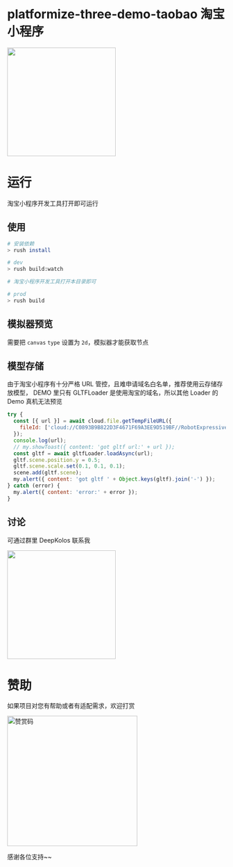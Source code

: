 # platformize-three-demo-taobao 淘宝小程序

<div>
  <img src="https://raw.githubusercontent.com/deepkolos/three-platformize-demo-taobao/master/demo.gif" width="250" alt="" style="display:inline-block;"/>
</div>

# 运行

淘宝小程序开发工具打开即可运行

## 使用

```sh
# 安装依赖
> rush install

# dev
> rush build:watch

# 淘宝小程序开发工具打开本目录即可

# prod
> rush build
```

## 模拟器预览

需要把 `canvas` `type` 设置为 `2d`，模拟器才能获取节点

## 模型存储

由于淘宝小程序有十分严格 URL 管控，且难申请域名白名单，推荐使用云存储存放模型，
DEMO 里只有 GLTFLoader 是使用淘宝的域名，所以其他 Loader 的 Demo 真机无法预览

```js
try {
  const [{ url }] = await cloud.file.getTempFileURL({
    fileId: ['cloud://C0893B9B822D3F4671F69A3EE9D519BF//RobotExpressive.glb'],
  });
  console.log(url);
  // my.showToast({ content: 'got gltf url:' + url });
  const gltf = await gltfLoader.loadAsync(url);
  gltf.scene.position.y = 0.5;
  gltf.scene.scale.set(0.1, 0.1, 0.1);
  scene.add(gltf.scene);
  my.alert({ content: 'got gltf ' + Object.keys(gltf).join('-') });
} catch (error) {
  my.alert({ content: 'error:' + error });
}
```

## 讨论

可通过群里 DeepKolos 联系我

<img width="250" src="https://raw.githubusercontent.com/deepkolos/three-platformize/master/docs/qq-group.jpg" />

# 赞助

如果项目对您有帮助或者有适配需求，欢迎打赏

<img src="https://upload-images.jianshu.io/upload_images/252050-d3d6bfdb1bb06ddd.png?imageMogr2/auto-orient/strip%7CimageView2/2/w/1240" alt="赞赏码" width="300">

感谢各位支持~~
